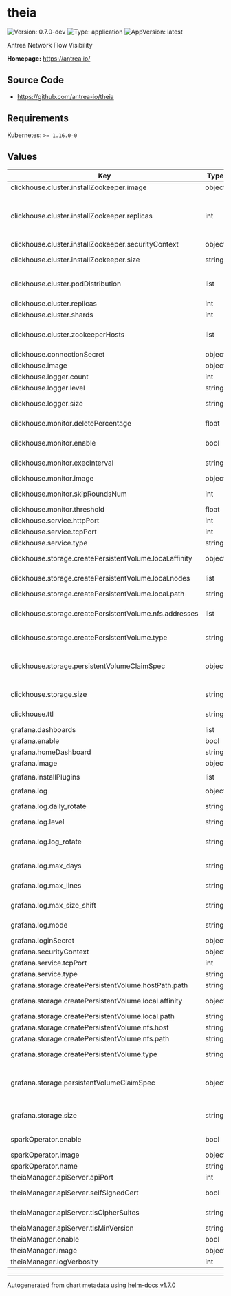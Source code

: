 # theia

![Version: 0.7.0-dev](https://img.shields.io/badge/Version-0.7.0--dev-informational?style=flat-square) ![Type: application](https://img.shields.io/badge/Type-application-informational?style=flat-square) ![AppVersion: latest](https://img.shields.io/badge/AppVersion-latest-informational?style=flat-square)

Antrea Network Flow Visibility

**Homepage:** <https://antrea.io/>

## Source Code

* <https://github.com/antrea-io/theia>

## Requirements

Kubernetes: `>= 1.16.0-0`

## Values

| Key | Type | Default | Description |
|-----|------|---------|-------------|
| clickhouse.cluster.installZookeeper.image | object | `{"pullPolicy":"IfNotPresent","repository":"projects.registry.vmware.com/antrea/theia-zookeeper","tag":"3.8.0"}` | Container image used by the ZooKeeper. |
| clickhouse.cluster.installZookeeper.replicas | int | `1` | Number of ZooKeeper replicas. It is recommended to be odd. When deploying ClickHouse cluster with more than 1 replica, 3 is the minimum number of ZooKeeper hosts required to manage replication and fault tolerance. Please refer to <https://zookeeper.apache.org/doc/current/zookeeperStarted.html#sc_RunningReplicatedZooKeeper> for more information. |
| clickhouse.cluster.installZookeeper.securityContext | object | `{"fsGroup":1000,"runAsUser":1000}` | Set securityContext. Use a specific uid, gid for zookeeper. |
| clickhouse.cluster.installZookeeper.size | string | `"5Gi"` | Memory size for each ZooKeeper pod. Can be a plain integer or as a fixed-point number using one of these quantity suffixes: E, P, T, G, M, K. Or the power-of-two equivalents: Ei, Pi, Ti, Gi, Mi, Ki. |
| clickhouse.cluster.podDistribution | list | `[{"number":1,"topologyKey":"kubernetes.io/hostname","type":"MaxNumberPerNode"}]` | Affinity for the ClickHouse Pods. By default, it allows only one ClickHouse instance per Node. Please refer to <https://github.com/Altinity/clickhouse-operator/blob/master/docs/chi-examples/99-clickhouseinstallation-max.yaml> for other distributions. |
| clickhouse.cluster.replicas | int | `1` | Number of ClickHouse replicas in each shard. |
| clickhouse.cluster.shards | int | `1` | Number of ClickHouse shards in the cluster. |
| clickhouse.cluster.zookeeperHosts | list | `[]` | To use a pre-installed ZooKeeper for ClickHouse data replication, please provide a list of your ZooKeeper hosts. To install a customized ZooKeeper, refer to <https://github.com/Altinity/clickhouse-operator/blob/master/docs/zookeeper_setup.md> |
| clickhouse.connectionSecret | object | `{"password":"clickhouse_operator_password","username":"clickhouse_operator"}` | Credentials to connect to ClickHouse. They will be stored in a secret. |
| clickhouse.image | object | `{"pullPolicy":"IfNotPresent","repository":"projects.registry.vmware.com/antrea/theia-clickhouse-server","tag":""}` | Container image used by ClickHouse. |
| clickhouse.logger.count | int | `4` | The number of archived log files that ClickHouse stores. |
| clickhouse.logger.level | string | `"information"` | Logging level. Acceptable values: trace, debug, information, warning, error. |
| clickhouse.logger.size | string | `"100M"` | Size of log files. Applies to log and errorlog. Once the file reaches size, ClickHouse archives and renames it, and creates a new log file in its place. |
| clickhouse.monitor.deletePercentage | float | `0.5` | The percentage of records in ClickHouse that will be deleted when the storage grows above threshold. Vary from 0 to 1. |
| clickhouse.monitor.enable | bool | `true` | Determine whether to run a monitor to periodically check the ClickHouse memory usage and clean data. |
| clickhouse.monitor.execInterval | string | `"1m"` | The time interval between two round of monitoring. Can be a plain integer using one of these unit suffixes ns, us (or µs), ms, s, m, h. |
| clickhouse.monitor.image | object | `{"pullPolicy":"IfNotPresent","repository":"projects.registry.vmware.com/antrea/theia-clickhouse-monitor","tag":""}` | Container image used by the ClickHouse Monitor. |
| clickhouse.monitor.skipRoundsNum | int | `3` | The number of rounds for the monitor to stop after a deletion to wait for the ClickHouse MergeTree Engine to release memory. |
| clickhouse.monitor.threshold | float | `0.5` | The storage percentage at which the monitor starts to delete old records. Vary from 0 to 1. |
| clickhouse.service.httpPort | int | `8123` | HTTP port number for the ClickHouse service. |
| clickhouse.service.tcpPort | int | `9000` | TCP port number for the ClickHouse service. |
| clickhouse.service.type | string | `"ClusterIP"` | The type of Service exposing ClickHouse. It can be one of ClusterIP, NodePort or LoadBalancer. |
| clickhouse.storage.createPersistentVolume.local.affinity | object | `{}` | Affinity for the Local PersistentVolume. By default it requires to label the Node used to store the ClickHouse data with "antrea.io/clickhouse-data-node=". |
| clickhouse.storage.createPersistentVolume.local.nodes | list | `["kind-worker"]` | A list of Node hostnames. Required when type is "Local". Please make sure to provide (shards * replicas) Nodes. Each Node should meet affinity and have the path created on it. |
| clickhouse.storage.createPersistentVolume.local.path | string | `"/data/clickhouse"` | The local path. Required when type is "Local". |
| clickhouse.storage.createPersistentVolume.nfs.addresses | list | `["nfs.svc.cluster.local:/data"]` | A list of addresses for NFS shares in the format hostname:path, where hostname refers to NFS server hostname or IP address, and path refers to the path exported on the NFS server. Please provide (shards * replicas) addresses. |
| clickhouse.storage.createPersistentVolume.type | string | `""` | Type of PersistentVolume. Can be set to "Local" or "NFS". Please set this value to use a PersistentVolume created by Theia. |
| clickhouse.storage.persistentVolumeClaimSpec | object | `{}` | Specification for PersistentVolumeClaim. This is ignored if createPersistentVolume.type is non-empty. To use a custom PersistentVolume, please set storageClassName: "" volumeName: "<my-pv>". To dynamically provision a PersistentVolume, please set storageClassName: "<my-storage-class>". Memory storage is used if both createPersistentVolume.type and persistentVolumeClaimSpec are empty. |
| clickhouse.storage.size | string | `"8Gi"` | ClickHouse storage size. Can be a plain integer or as a fixed-point number using one of these quantity suffixes: E, P, T, G, M, K. Or the power-of-two equivalents: Ei, Pi, Ti, Gi, Mi, Ki. |
| clickhouse.ttl | string | `"12 HOUR"` | Time to live for data in the ClickHouse. Can be a plain integer using one of these unit suffixes SECOND, MINUTE, HOUR, DAY, WEEK, MONTH, QUARTER, YEAR. |
| grafana.dashboards | list | `["homepage.json","flow_records_dashboard.json","pod_to_pod_dashboard.json","pod_to_service_dashboard.json","pod_to_external_dashboard.json","node_to_node_dashboard.json","networkpolicy_dashboard.json","network_topology_dashboard.json"]` | The dashboards to be displayed in Grafana UI. The files must be put under provisioning/dashboards. |
| grafana.enable | bool | `true` | Determine whether to install Grafana. It is used as a data visualization and monitoring tool.   |
| grafana.homeDashboard | string | `"homepage.json"` | Default home dashboard. |
| grafana.image | object | `{"pullPolicy":"IfNotPresent","repository":"projects.registry.vmware.com/antrea/theia-grafana","tag":"8.3.3"}` | Container image used by Grafana. |
| grafana.installPlugins | list | `["https://downloads.antrea.io/artifacts/grafana-custom-plugins/theia-grafana-sankey-plugin-1.0.2.zip;theia-grafana-sankey-plugin","https://downloads.antrea.io/artifacts/grafana-custom-plugins/theia-grafana-chord-plugin-1.0.1.zip;theia-grafana-chord-plugin","https://downloads.antrea.io/artifacts/grafana-custom-plugins/theia-grafana-dependency-plugin-1.0.2.zip;theia-grafana-dependency-plugin","grafana-clickhouse-datasource 1.0.1"]` | Grafana plugins to install. |
| grafana.log | object | `{"daily_rotate":"true","level":"info","log_rotate":"true","max_days":"7","max_lines":"1000000","max_size_shift":"27","mode":"console file"}` | Grafana logging options. |
| grafana.log.daily_rotate | string | `"true"` | Enable daily rotation of files, valid options are false or true. Default is true. Only applicable when “file” used in [log] mode. |
| grafana.log.level | string | `"info"` | Logging level. Options are “debug”, “info”, “warn”, “error”, and “critical”. Default is info. |
| grafana.log.log_rotate | string | `"true"` | Enable automated log rotation, valid options are false or true. Default is true. When enabled use the max_lines, max_size_shift, daily_rotate and max_days to configure the behavior of the log rotation. Only applicable when “file” used in [log] mode. |
| grafana.log.max_days | string | `"7"` | Maximum number of days to keep log files. Default is "7". Only applicable when “file” used in [log] mode. |
| grafana.log.max_lines | string | `"1000000"` | Maximum lines per file before rotating it. Default is "1000000". Only applicable when “file” used in [log] mode. |
| grafana.log.max_size_shift | string | `"27"` | Maximum size of file before rotating it. Default is "27", which means 1 << 27, 128MB. Only applicable when “file” used in [log] mode. |
| grafana.log.mode | string | `"console file"` | Logging mode. Options are “console”, “file”, and “syslog”. Default is “console” and “file”. Use spaces to separate multiple modes, e.g. console file |
| grafana.loginSecret | object | `{"password":"admin","username":"admin"}` | Credentials to login to Grafana. They will be stored in a Secret. |
| grafana.securityContext | object | `{"fsGroup":472,"supplementalGroups":[0]}` | Set securityContext. Use a specific uid, gid for grafana. |
| grafana.service.tcpPort | int | `3000` | TCP port number for the Grafana service. |
| grafana.service.type | string | `"NodePort"` | The type of Service exposing Grafana. It must be one of NodePort or LoadBalancer. |
| grafana.storage.createPersistentVolume.hostPath.path | string | `"/data/grafana"` | The host path. Required when type is "HostPath". |
| grafana.storage.createPersistentVolume.local.affinity | object | `{}` | Affinity for the Local PersistentVolume. By default it requires to label the Node used to store the Grafana configuration files with "antrea.io/grafana-config-node=". |
| grafana.storage.createPersistentVolume.local.path | string | `"/data/grafana"` | The local path. Required when type is "Local". |
| grafana.storage.createPersistentVolume.nfs.host | string | `""` | The NFS server hostname or IP address. Required when type is "NFS". |
| grafana.storage.createPersistentVolume.nfs.path | string | `""` | The path exported on the NFS server. Required when type is "NFS". |
| grafana.storage.createPersistentVolume.type | string | `"HostPath"` | Type of PersistentVolume. Can be set to "HostPath", "Local" or "NFS". Please set this value to use a PersistentVolume created by Theia. |
| grafana.storage.persistentVolumeClaimSpec | object | `{}` | Specification for PersistentVolumeClaim. This is ignored if createPersistentVolume.type is non-empty. To use a custom PersistentVolume, please set storageClassName: "" volumeName: "<my-pv>". To dynamically provision a PersistentVolume, please set storageClassName: "<my-storage-class>". HostPath storage is used if both createPersistentVolume.type and persistentVolumeClaimSpec are empty. |
| grafana.storage.size | string | `"1Gi"` | Grafana storage size. It is used to store Grafana configuration files. Can be a plain integer or as a fixed-point number using one of these quantity suffixes: E, P, T, G, M, K. Or the power-of-two equivalents: Ei, Pi, Ti, Gi, Mi, Ki. |
| sparkOperator.enable | bool | `false` | Determine whether to install Spark Operator. It is required to run Network Policy Recommendation and Throughput Anomaly Detection jobs. |
| sparkOperator.image | object | `{"pullPolicy":"IfNotPresent","repository":"projects.registry.vmware.com/antrea/theia-spark-operator","tag":"v1beta2-1.3.3-3.1.1"}` | Container image used by Spark Operator. |
| sparkOperator.name | string | `"theia"` | Name of Spark Operator. |
| theiaManager.apiServer.apiPort | int | `11347` | The port for the Theia Manager APIServer to serve on. |
| theiaManager.apiServer.selfSignedCert | bool | `true` | Indicates whether to use auto-generated self-signed TLS certificates. If false, a Secret named "theia-manager-tls" must be provided with the following keys: ca.crt, tls.crt, tls.key. |
| theiaManager.apiServer.tlsCipherSuites | string | `""` | Comma-separated list of cipher suites that will be used by the Theia Manager APIservers. If empty, the default Go Cipher Suites will be used. |
| theiaManager.apiServer.tlsMinVersion | string | `""` | TLS min version from: VersionTLS10, VersionTLS11, VersionTLS12, VersionTLS13. |
| theiaManager.enable | bool | `true` | Determine whether to install Theia Manager. |
| theiaManager.image | object | `{"pullPolicy":"IfNotPresent","repository":"projects.registry.vmware.com/antrea/theia-manager","tag":""}` | Container image used by Theia Manager. |
| theiaManager.logVerbosity | int | `0` | Log verbosity switch for Theia Manager. |

----------------------------------------------
Autogenerated from chart metadata using [helm-docs v1.7.0](https://github.com/norwoodj/helm-docs/releases/v1.7.0)
